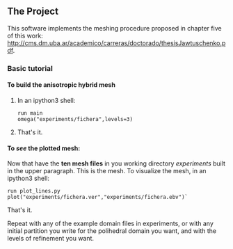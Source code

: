 ## The Project
This software implements the meshing procedure proposed in chapter five of this work: http://cms.dm.uba.ar/academico/carreras/doctorado/thesisJawtuschenko.pdf.

### Basic tutorial
#### To build the anisotropic hybrid mesh
1. In an ipython3 shell:
   ```
   run main
   omega("experiments/fichera",levels=3)
   ```
2. That's it.

#### To _see_ the plotted mesh:
Now that have the **ten mesh files** in you working directory _experiments_ built in the 
upper paragraph. This is the mesh. To visualize the mesh, in an ipython3 shell:
   ```
   run plot_lines.py
   plot("experiments/fichera.ver","experiments/fichera.ebv")`
   ```
That's it.

Repeat with any of the example domain files in experiments, or with any initial partition you write for the polihedral domain you want, and with the levels of refinement you want.
